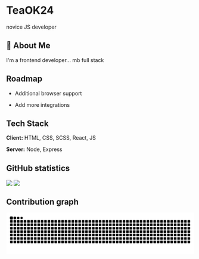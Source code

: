 # TeaOK24

novice JS developer


## 🚀 About Me
I'm a frontend developer...
                      mb full stack


## Roadmap

- Additional browser support

- Add more integrations


## Tech Stack

**Client:** HTML, CSS, SCSS, React, JS

**Server:** Node, Express 

## GitHub statistics

<a href="">
  <img align="center" src="https://github-readme-stats-jqie.vercel.app/api/top-langs/?username=TeaOK24&layout=compact&theme=tokyonight&langs_count=12" width="34%"/></a>
<a href="">
  <img align="center" src="https://github-readme-stats.vercel.app/api?username=anuraghazra&show_icons=true&theme=radical" width="65%"/>
</a>


## Contribution graph
<div style="text-align: center;">
  <picture>
    <source media="(prefers-color-scheme: dark)" srcset="https://raw.githubusercontent.com/TeaOK24/TeaOK24/refs/heads/output/github-contribution-grid-snake-dark.svg" />
    <source media="(prefers-color-scheme: light)" srcset="https://raw.githubusercontent.com/TeaOK24/TeaOK24/refs/heads/output/github-contribution-grid-snake.svg" />
    <img alt="github-snake" src="https://raw.githubusercontent.com/TeaOK24/TeaOK24/refs/heads/output/github-contribution-grid-snake.svg" />
  </picture>
</div>
